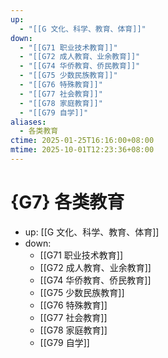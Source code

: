 ```yaml
---
up:
  - "[[G 文化、科学、教育、体育]]"
down:
  - "[[G71 职业技术教育]]"
  - "[[G72 成人教育、业余教育]]"
  - "[[G74 华侨教育、侨民教育]]"
  - "[[G75 少数民族教育]]"
  - "[[G76 特殊教育]]"
  - "[[G77 社会教育]]"
  - "[[G78 家庭教育]]"
  - "[[G79 自学]]"
aliases:
  - 各类教育
ctime: 2025-01-25T16:16:00+08:00
mtime: 2025-10-01T12:23:36+08:00
---
```


# {G7} 各类教育

- up: [[G 文化、科学、教育、体育]]
- down:
	- [[G71 职业技术教育]]
	- [[G72 成人教育、业余教育]]
	- [[G74 华侨教育、侨民教育]]
	- [[G75 少数民族教育]]
	- [[G76 特殊教育]]
	- [[G77 社会教育]]
	- [[G78 家庭教育]]
	- [[G79 自学]]
